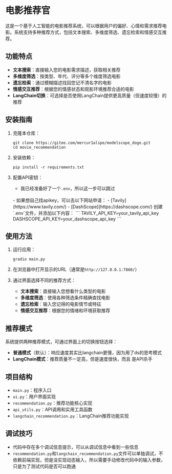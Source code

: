 # 电影推荐官

这是一个基于人工智能的电影推荐系统，可以根据用户的偏好、心情和需求推荐电影。系统支持多种推荐方式，包括文本搜索、多维度筛选、遗忘检索和情感交互推荐。

## 功能特点

- **文本搜索**：直接输入您的电影需求描述，获取相关推荐
- **多维度筛选**：按类型、年代、评分等多个维度筛选电影
- **遗忘检索**：通过模糊描述找回您记不清名字的电影
- **情感交互推荐**：根据您的情感状态和观影环境推荐合适的电影
- **LangChain切换**：可选择是否使用LangChain提供更高质量（但速度较慢）的推荐

## 安装指南

1. 克隆本仓库：
   ```
   git clone https://gitee.com/mercur1alspe/modelscope_doge.git
   cd movie_recommendation
   ```

2. 安装依赖：
   ```
   pip install -r requirements.txt
   ```

3. 配置API密钥：
   - 我已经准备好了一个`.env`，所以这一步可以跳过
   <br>
   - 如果想自己找apikey，可以去以下网站申请：
     - [Tavily](https://www.tavily.com/)
     - [DashScope](https://dashscope.com/)
   创建`.env`文件，并添加以下内容：
    ```
    TAVILY_API_KEY=your_tavily_api_key
    DASHSCOPE_API_KEY=your_dashscope_api_key
    ```

## 使用方法

1. 运行应用：
   ```
   gradio main.py
   ```

2. 在浏览器中打开显示的URL（通常是`http://127.0.0.1:7860/`）

3. 通过界面选择不同的推荐方式：
   - **文本搜索**：直接输入您想看什么类型的电影
   - **多维度筛选**：使用各种筛选条件精确查找电影
   - **遗忘检索**：输入您记得的电影情节或特征
   - **情感交互推荐**：根据您的情绪和环境获取推荐

## 推荐模式

系统提供两种推荐模式，可通过界面上的切换按钮选择：

- **普通模式**（默认）：响应速度其实比langchain更慢，因为用了ds的思考模式
- **LangChain模式**：推荐质量不一定高，但是速度很快，而且 是API杀手

## 项目结构

- `main.py`：程序入口
- `ui.py`：用户界面实现
- `recommendation.py`：推荐功能核心实现
- `api_utils.py`：API调用和实用工具函数
- `langchain_recommendation.py`：LangChain推荐功能实现 

## 调试技巧
- 代码中存在多个调试信息提示，可以从调试信息中看到一些信息
- `recommendation.py`和`langchain_recommendation.py`文件可以单独调试，不依赖前端实现，但是没实现动态输入，所以需要手动修改代码中的输入参数，只是为了测试代码是否可以跑通